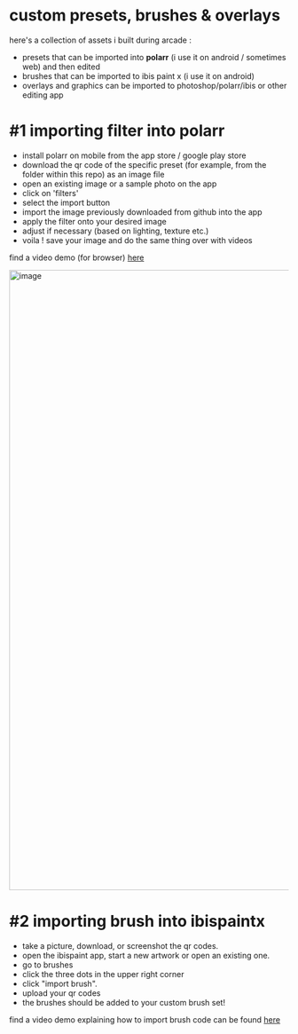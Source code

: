 # custom presets, brushes & overlays
here's a collection of assets i built during arcade :
- presets that can be imported into __polarr__ (i use it on android / sometimes web) and then edited
- brushes that can be imported to ibis paint x (i use it on android)
- overlays and graphics can be imported to photoshop/polarr/ibis or other editing app

# #1 importing filter into polarr
- install polarr on mobile from the app store / google play store
- download the qr code of the specific preset (for example, from the folder within this repo) as an image file
- open an existing image or a sample photo on the app
- click on 'filters'
- select the import button
- import the image previously downloaded from github into the app
- apply the filter onto your desired image
- adjust if necessary (based on lighting, texture etc.)
- voila ! save your image and do the same thing over with videos

find a video demo (for browser) [here](https://github.com/arsoninstigator/preset/blob/main/polarr%20-%20how%20to.mp4)

<img width="1118" alt="image" src="https://github.com/user-attachments/assets/7ecefd9e-b66e-4c8d-85ae-93237b57f8ec">


# #2 importing brush into ibispaintx
- take a picture, download, or screenshot the qr codes.
- open the ibispaint app, start a new artwork or open an existing one.
- go to brushes
- click the three dots in the upper right corner
- click "import brush".
- upload your qr codes
- the brushes should be added to your custom brush set!

find a video demo explaining how to import brush code can be found [here](https://www.youtube.com/watch?v=7Z8q6rh8kSQ)
